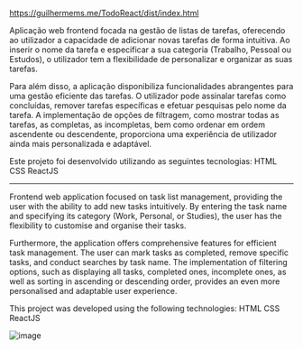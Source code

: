 https://guilhermems.me/TodoReact/dist/index.html

Aplicação web frontend focada na gestão de listas de tarefas, oferecendo ao utilizador a capacidade de adicionar novas tarefas de forma intuitiva. Ao inserir o nome da tarefa e especificar a sua categoria (Trabalho, Pessoal ou Estudos), o utilizador tem a flexibilidade de personalizar e organizar as suas tarefas.

Para além disso, a aplicação disponibiliza funcionalidades abrangentes para uma gestão eficiente das tarefas. O utilizador pode assinalar tarefas como concluídas, remover tarefas específicas e efetuar pesquisas pelo nome da tarefa. A implementação de opções de filtragem, como mostrar todas as tarefas, as completas, as incompletas, bem como ordenar em ordem ascendente ou descendente, proporciona uma experiência de utilizador ainda mais personalizada e adaptável.

Este projeto foi desenvolvido utilizando as seguintes tecnologias:
HTML
CSS
ReactJS

--------------------------------------------------------------------------------------
Frontend web application focused on task list management, providing the user with the ability to add new tasks intuitively. By entering the task name and specifying its category (Work, Personal, or Studies), the user has the flexibility to customise and organise their tasks.

Furthermore, the application offers comprehensive features for efficient task management. The user can mark tasks as completed, remove specific tasks, and conduct searches by task name. The implementation of filtering options, such as displaying all tasks, completed ones, incomplete ones, as well as sorting in ascending or descending order, provides an even more personalised and adaptable user experience.

This project was developed using the following technologies:
HTML
CSS
ReactJS

![image](https://github.com/GuilhermeMS05/Lista-de-Tarefas/assets/86859007/bdac0eab-2474-443f-be55-a4921a6c0a17)
